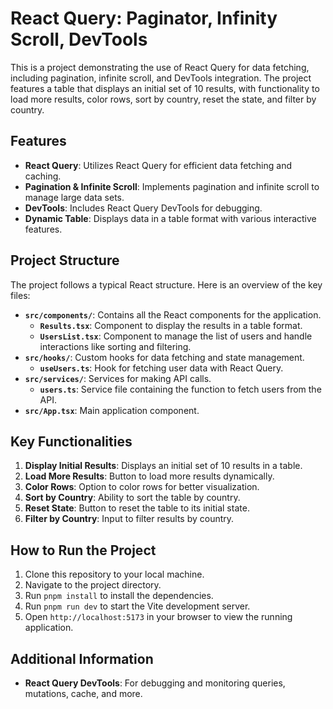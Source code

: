 # React Query: Paginator, Infinity Scroll, DevTools

This is a project demonstrating the use of React Query for data fetching, including pagination, infinite scroll, and DevTools integration. The project features a table that displays an initial set of 10 results, with functionality to load more results, color rows, sort by country, reset the state, and filter by country.

## Features

- **React Query**: Utilizes React Query for efficient data fetching and caching.
- **Pagination & Infinite Scroll**: Implements pagination and infinite scroll to manage large data sets.
- **DevTools**: Includes React Query DevTools for debugging.
- **Dynamic Table**: Displays data in a table format with various interactive features.

## Project Structure

The project follows a typical React structure. Here is an overview of the key files:

- **`src/components/`**: Contains all the React components for the application.
  - **`Results.tsx`**: Component to display the results in a table format.
  - **`UsersList.tsx`**: Component to manage the list of users and handle interactions like sorting and filtering.
- **`src/hooks/`**: Custom hooks for data fetching and state management.
  - **`useUsers.ts`**: Hook for fetching user data with React Query.
- **`src/services/`**: Services for making API calls.
  - **`users.ts`**: Service file containing the function to fetch users from the API.
- **`src/App.tsx`**: Main application component.

## Key Functionalities

1. **Display Initial Results**: Displays an initial set of 10 results in a table.
2. **Load More Results**: Button to load more results dynamically.
3. **Color Rows**: Option to color rows for better visualization.
4. **Sort by Country**: Ability to sort the table by country.
5. **Reset State**: Button to reset the table to its initial state.
6. **Filter by Country**: Input to filter results by country.

## How to Run the Project

1. Clone this repository to your local machine.
2. Navigate to the project directory.
3. Run `pnpm install` to install the dependencies.
4. Run `pnpm run dev` to start the Vite development server.
5. Open `http://localhost:5173` in your browser to view the running application.

## Additional Information

- **React Query DevTools**: For debugging and monitoring queries, mutations, cache, and more.
